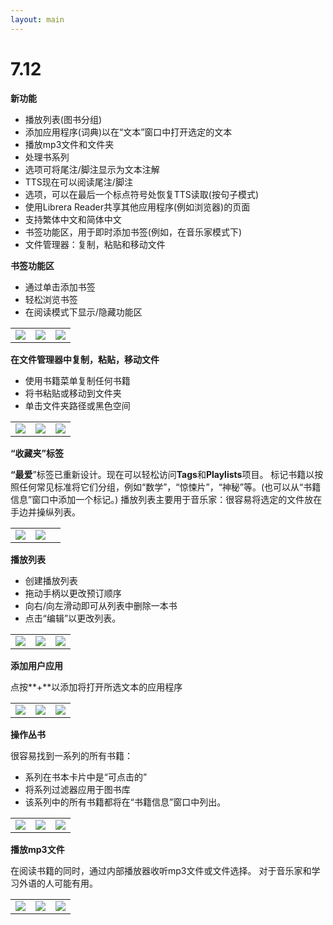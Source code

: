 ```yaml
---
layout: main
---
```


# 7.12

**新功能**

* 播放列表(图书分组)
* 添加应用程序(词典)以在“文本”窗口中打开选定的文本
* 播放mp3文件和文件夹
* 处理书系列
* 选项可将尾注/脚注显示为文本注解
* TTS现在可以阅读尾注/脚注
* 选项，可以在最后一个标点符号处恢复TTS读取(按句子模式)
* 使用Librera Reader共享其他应用程序(例如浏览器)的页面
* 支持繁体中文和简体中文
* 书签功能区，用于即时添加书签(例如，在音乐家模式下)
* 文件管理器：复制，粘贴和移动文件

**书签功能区**

* 通过单击添加书签
* 轻松浏览书签
* 在阅读模式下显示/隐藏功能区

||||
|-|-|-|
|![](19.png)|![](20.png)|![](21.png)|

**在文件管理器中复制，粘贴，移动文件**

* 使用书籍菜单复制任何书籍
* 将书粘贴或移动到文件夹
* 单击文件夹路径或黑色空间

||||
|-|-|-|
|![](16.png)|![](17.png)|![](18.png)|

**“收藏夹”标签**

**“最爱**”标签已重新设计。现在可以轻松访问**Tags**和**Playlists**项目。
标记书籍以按照任何常见标准将它们分组，例如“数学”，“惊悚片”，“神秘”等。(也可以从“书籍信息”窗口中添加一个标记。)
播放列表主要用于音乐家：很容易将选定的文件放在手边并操纵列表。

||||
|-|-|-|
|![](1.png)|![](2.png)||

**播放列表**

* 创建播放列表
* 拖动手柄以更改预订顺序
* 向右/向左滑动即可从列表中删除一本书
* 点击“编辑”以更改列表。

||||
|-|-|-|
|![](4.png)|![](5.png)|![](6.png)|

**添加用户应用**

点按**+**以添加将打开所选文本的应用程序

||||
|-|-|-|
|![](7.png)|![](8.png)|![](9.png)|

**操作丛书**

很容易找到一系列的所有书籍：

* 系列在书本卡片中是“可点击的”
* 将系列过滤器应用于图书库
* 该系列中的所有书籍都将在“书籍信息”窗口中列出。

||||
|-|-|-|
|![](10.png)|![](11.png)|![](12.png)|

**播放mp3文件**

在阅读书籍的同时，通过内部播放器收听mp3文件或文件选择。
对于音乐家和学习外语的人可能有用。

||||
|-|-|-|
|![](13.png)|![](14.png)|![](15.png)|


